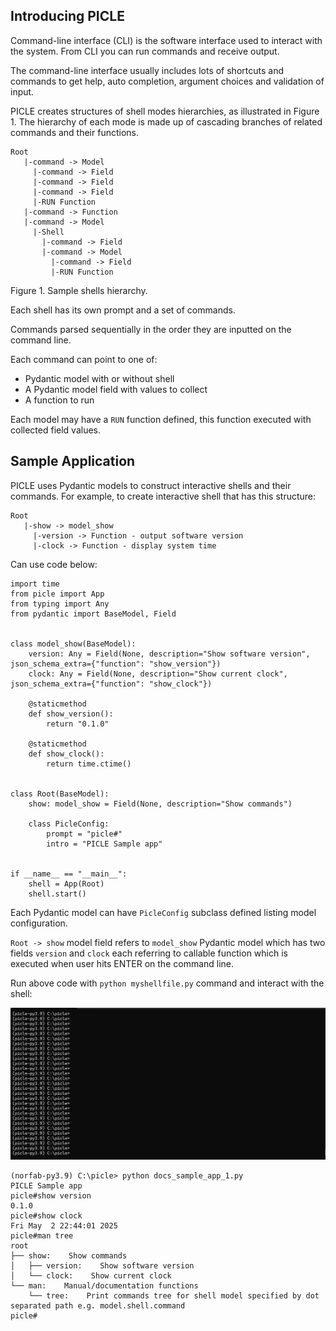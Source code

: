 ## Introducing PICLE

Command-line interface (CLI) is the software interface used to
interact with the system. From CLI you can run commands and receive
output.

The command-line interface usually includes lots of shortcuts and
commands to get help, auto completion, argument choices and validation
of input.

PICLE creates structures of shell modes hierarchies, as illustrated in
Figure 1. The hierarchy of each mode is made up of cascading branches
of related commands and their functions.

```
Root
   |-command -> Model
     |-command -> Field
	 |-command -> Field
     |-command -> Field
     |-RUN Function
   |-command -> Function
   |-command -> Model
     |-Shell
       |-command -> Field
       |-command -> Model
	     |-command -> Field
	     |-RUN Function
```

Figure 1. Sample shells hierarchy.

Each shell has its own prompt and a set of commands.

Commands parsed sequentially in the order they are inputted on the
command line.

Each command can point to one of:

- Pydantic model with or without shell
- A Pydantic model field with values to collect
- A function to run

Each model may have a ``RUN`` function defined, this function
executed with collected field values.

## Sample Application

PICLE uses Pydantic models to construct interactive shells and their commands.
For example, to create interactive shell that has this structure:

```
Root
   |-show -> model_show
     |-version -> Function - output software version
   	 |-clock -> Function - display system time
```

Can use code below:

```
import time
from picle import App
from typing import Any
from pydantic import BaseModel, Field


class model_show(BaseModel):
    version: Any = Field(None, description="Show software version", json_schema_extra={"function": "show_version"})
    clock: Any = Field(None, description="Show current clock", json_schema_extra={"function": "show_clock"})

    @staticmethod
    def show_version():
        return "0.1.0"

    @staticmethod
    def show_clock():
        return time.ctime()


class Root(BaseModel):
    show: model_show = Field(None, description="Show commands")

    class PicleConfig:
        prompt = "picle#"
        intro = "PICLE Sample app"


if __name__ == "__main__":
    shell = App(Root)
    shell.start()
```

Each Pydantic model can have ``PicleConfig`` subclass defined
listing model configuration.

``Root -> show`` model field refers to ``model_show`` Pydantic model
which has two fields ``version`` and ``clock`` each referring to
callable function which is executed when user hits ENTER on the
command line.

Run above code with ``python myshellfile.py`` command and interact with
the shell:

![docs_sample_app_1](images/docs_sample_app_1.gif)

```
(norfab-py3.9) C:\picle> python docs_sample_app_1.py 
PICLE Sample app
picle#show version
0.1.0
picle#show clock
Fri May  2 22:44:01 2025
picle#man tree
root
├── show:    Show commands
│   ├── version:    Show software version
│   └── clock:    Show current clock
└── man:    Manual/documentation functions
    └── tree:    Print commands tree for shell model specified by dot separated path e.g. model.shell.command
picle#
```